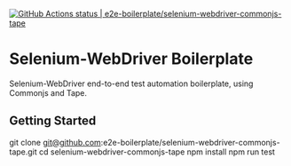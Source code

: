 [![GitHub Actions status | e2e-boilerplate/selenium-webdriver-commonjs-tape](https://github.com/e2e-boilerplate/selenium-webdriver-commonjs-tape/workflows/selenium-webdriver-commonjs-tape/badge.svg)](https://github.com/e2e-boilerplate/selenium-webdriver-commonjs-tape/actions?workflow=selenium-webdriver-commonjs-tape)

# Selenium-WebDriver Boilerplate

Selenium-WebDriver end-to-end test automation boilerplate, using Commonjs and Tape.

## Getting Started

git clone git@github.com:e2e-boilerplate/selenium-webdriver-commonjs-tape.git
cd selenium-webdriver-commonjs-tape
npm install
npm run test
